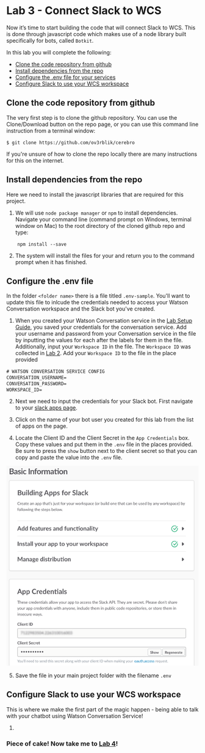 # Lab 3 - Connect Slack to WCS
Now it’s time to start building the code that will connect Slack to WCS.  This is done through javascript code which makes use of a node library built specifically for bots, called `Botkit`.

In this lab you will complete the following:

* [Clone the code repository from github](https://github.com/ov3rblik/cerebro/tree/master/Lab3#clone-the-code-repository-from-github)
* [Install dependencies from the repo](https://github.com/ov3rblik/cerebro/tree/master/Lab3#install-dependencies-from-the-repo)
* [Configure the .env file for your services](https://github.com/ov3rblik/cerebro/tree/master/Lab3#configure-the-env-file)
* [Configure Slack to use your WCS workspace](https://github.com/ov3rblik/cerebro/tree/master/Lab3#configure-slack-to-use-your-wcs-workspace)

## Clone the code repository from github
The very first step is to clone the github repository.  You can use the Clone/Download button on the repo page, or you can use this command line instruction from a terminal window:
````
$ git clone https://github.com/ov3rblik/cerebro
````

If you're unsure of how to clone the repo locally there are many instructions for this on the internet.

## Install dependencies from the repo
Here we need to install the javascript libraries that are required for this project. 

1. We will use `node package manager` or `npm` to install dependencies. Navigate your command line (command prompt on Windows, terminal window on Mac) to the root directory of the cloned github repo and type:
````
    npm install --save
````
2. The system will install the files for your and return you to the command prompt when it has finished.

## Configure the .env file
In the folder `<folder name>` there is a file titled `.env-sample`.  You'll want to update this file to inlcude the credentials needed to access your Watson Conversation workspace and the Slack bot you've created.

1. When you created your Watson Conversation service in the [Lab Setup Guide](https://github.com/ov3rblik/cerebro/tree/master/Lab_Setup#add-watson-conversation-services-to-your-bluemix-account), you saved your credentials for the conversation service.  Add your username and password from your Conversation service in the file by inputting the values for each after the labels for them in the file.  Additionally, input your `Workspace ID` in the file.  The `Workspace ID` was collected in [Lab 2](https://github.com/ov3rblik/cerebro/tree/master/Lab2).  Add your `Workspace ID` to the file in the place provided

````
# WATSON CONVERSATION SERVICE CONFIG
CONVERSATION_USERNAME=
CONVERSATION_PASSWORD=
WORKSPACE_ID=
````

2. Next we need to input the credentials for your Slack bot.  First navigate to your [slack apps page](https://api.slack.com/apps).

3. Click on the name of your bot user you created for this lab from the list of apps on the page.

4. Locate the Client ID and the Client Secret in the `App Credentials` box.  Copy these values and put them in the `.env` file in the places provided.  Be sure to press the `show` button next to the client secret so that you can copy and paste the value into the `.env` file.

![slack config](../images/lab3/slackconfig1.png)

5. Save the file in your main project folder with the filename `.env`

## Configure Slack to use your WCS workspace
This is where we make the first part of the magic happen - being able to talk with your chatbot using Watson Conversation Service!

1. 


### Piece of cake!  Now take me to [Lab 4](https://github.com/ov3rblik/cerebro/tree/master/Lab4)!
